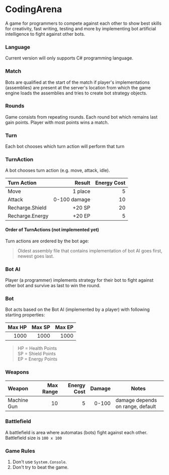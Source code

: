 # CodingArena
A game for programmers to compete against each other to show best skills for creativity, fast writing, testing and more by implementing bot artificial intelligence to fight against other bots.

### Language
Current version will only supports C# programming language.

### Match
Bots are qualified at the start of the match if player's implementations (assemblies) are present at the server's location from which the game engine loads the assemblies and tries to create bot strategy objects.

### Rounds
Game consists from repeating rounds. Each round bot which remains last gain points. Player with most points wins a match.

### Turn
Each bot chooses which turn action will perform that turn

### TurnAction
A bot chooses turn action (e.g. move, attack, idle). 

| Turn Action     | Result       | Energy Cost |
|:----------------|-------------:|------------:|
| Move            | 1 place      |           5 |
| Attack          | 0-100 damage |          10 |
| Recharge.Shield | +20 SP       |          20 |
| Recharge.Energy | +20 EP       |           5 |

#### Order of TurnActions (not implemented yet)
Turn actions are ordered by the bot age:
> Oldest assembly file that contains implementation of bot AI goes first, newest goes last.

### Bot AI
Player (a programmer) implements strategy for their bot to fight against other bot and survive as last to win the round.

### Bot
Bot acts based on the Bot AI (implemented by a player) with following starting properties:

| Max HP | Max SP | Max EP |
|-------:|-------:|-------:|
|   1000 |   1000 |   1000 |

> HP = Health Points  
> SP = Shield Points  
> EP = Energy Points

### Weapons

| Weapon      | Max Range  | Energy Cost  | Damage   | Notes                            |
|:------------|-----------:|-------------:|---------:|----------------------------------|
| Machine Gun | 10         | 5            |    0-100 | damage depends on range, default |

### Battlefield

A battlefield is area where automatas (bots) fight against each other.
Battlefield size is `100 x 100`

### Game Rules
1. Don't use `System.Console`.
2. Don't try to beat the game.
